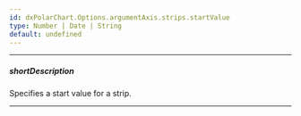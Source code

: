 ```yaml
---
id: dxPolarChart.Options.argumentAxis.strips.startValue
type: Number | Date | String
default: undefined
---
```

---
##### shortDescription
Specifies a start value for a strip.

---
